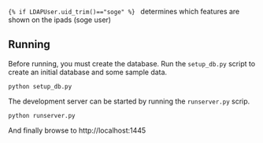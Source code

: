 
`{% if LDAPUser.uid_trim()=="soge" %} ` determines which features are shown on the ipads (soge user)




## Running

Before running, you must create the database. Run the `setup_db.py` script to create an initial database and some sample data.
```
python setup_db.py
```

The development server can be started by running the `runserver.py` scrip.
```
python runserver.py
```

And finally browse to http://localhost:1445

